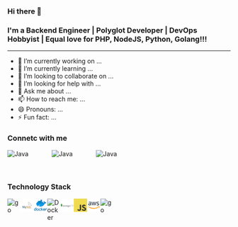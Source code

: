 ### Hi there 👋

### I'm a Backend Engineer | Polyglot Developer | DevOps Hobbyist | Equal love for PHP, NodeJS, Python, Golang!!!
----

- 🔭 I’m currently working on ...
- 🌱 I’m currently learning ...
- 👯 I’m looking to collaborate on ...
- 🤔 I’m looking for help with ...
- 💬 Ask me about ...
- 📫 How to reach me: ...
- 😄 Pronouns: ...
- ⚡ Fun fact: ...


### Connetc with me

[<img align="left" alt="Java" width="100px" src="https://img.shields.io/badge/linkedin-%230077B5.svg?&style=for-the-badge&logo=linkedin&logoColor=white" />](https://pages.github.com/)
[<img align="left" alt="Java" width="100px" src="https://img.shields.io/badge/facebook-%231877F2.svg?&style=for-the-badge&logo=facebook&logoColor=white" />](https://pages.github.com/)
[<img align="left" alt="Java" width="150px" src="https://img.shields.io/badge/stack%20overflow-FE7A16?logo=stack-overflow&logoColor=white&style=for-the-badge" />](https://pages.github.com/)

<br/>
<br/>
<br/>

### Technology Stack


<img align="left" alt="go" width="30px" src="https://raw.githubusercontent.com/rhoit/mode-icons/dump/icons/php.png" />
<img align="left" alt="Mysql" width="30px" src="https://raw.githubusercontent.com/github/explore/80688e429a7d4ef2fca1e82350fe8e3517d3494d/topics/mysql/mysql.png" />
<img align="left" alt="Docker" width="30px" src="https://raw.githubusercontent.com/github/explore/80688e429a7d4ef2fca1e82350fe8e3517d3494d/topics/docker/docker.png" />
<img align="left" alt="Docker" width="30px" src="https://raw.githubusercontent.com/rhoit/mode-icons/dump/icons/python.png" />

<img align="left" alt="MongoDB" width="30px" src="https://raw.githubusercontent.com/github/explore/80688e429a7d4ef2fca1e82350fe8e3517d3494d/topics/mongodb/mongodb.png" />

<img align="left" alt="JavaScript" width="30px" src="https://raw.githubusercontent.com/github/explore/80688e429a7d4ef2fca1e82350fe8e3517d3494d/topics/javascript/javascript.png" />



<img align="left" alt="AWS" width="30px" src="https://raw.githubusercontent.com/github/explore/fbceb94436312b6dacde68d122a5b9c7d11f9524/topics/aws/aws.png" />


<img align="left" alt="go" width="30px" src="https://cdn.jsdelivr.net/npm/simple-icons@v3/icons/go.svg" />
<br />
<br />

